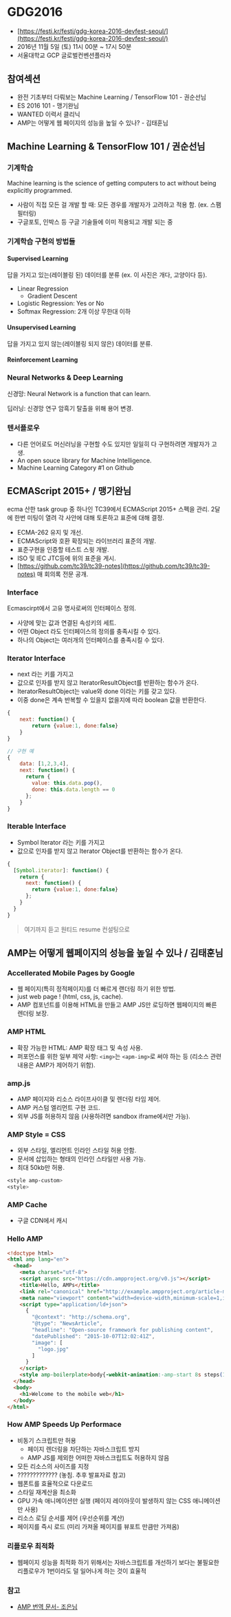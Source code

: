 # GDG2016

- [https://festi.kr/festi/gdg-korea-2016-devfest-seoul/](https://festi.kr/festi/gdg-korea-2016-devfest-seoul/)
- 2016년 11월 5일 (토) 11시 00분 ~ 17시 50분
- 서울대학교 GCP 글로벌컨벤션플라자

## 참여섹션

- 완전 기초부터 다뤄보는 Machine Learning / TensorFlow 101 - 권순선님
- ES 2016 101 - 맹기완님
- WANTED 이력서 클리닉
- AMP는 어떻게 웹 페이지의 성능을 높일 수 있나? - 김태훈님

## Machine Learning & TensorFlow 101 / 권순선님

### 기계학습

Machine learning is the science of getting computers to act without being explicitly programmed.

- 사람이 직접 모든 걸 개발 할 때: 모든 경우를 개발자가 고려하고 적용 함. (ex. 스팸필터링)
- 구글포토, 인박스 등 구글 기술들에 이미 적용되고 개발 되는 중

### 기계학습 구현의 방법들

#### Supervised Learning

답을 가지고 있는(레이블링 된) 데이터를 분류 (ex. 이 사진은 개다, 고양이다 등).

- Linear Regression
  - Gradient Descent
- Logistic Regression: Yes or No
- Softmax Regression: 2개 이상 무한대 이하

#### Unsupervised Learning

답을 가지고 있지 않는(레이블링 되지 않은) 데이터를 분류.

#### Reinforcement Learning



### Neural Networks & Deep Learning

신경망: Neural Network is a function that can learn.

딥러닝: 신경망 연구 암흑기 탈출을 위해 용어 변경.



### 텐서플로우

- 다른 언어로도 머신러닝을 구현할 수도 있지만 일일히 다 구현하려면 개발자가 고생.
- An open souce library for Machine Intelligence.
- Machine Learning Category #1 on Github



## ECMAScript 2015+ / 맹기완님

ecma 산한 task group 중 하나인 TC39에서 ECMAScript 2015+ 스펙을 관리. 2달에 한번 미팅이 열려 각 사안에 대해 토론하고 표준에 대해 결정.

- ECMA-262 유지 및 개선.
- ECMAScript와 호환 확장되는 라이브러리 표준의 개발.
- 표준구현을 인증할 테스트 스윗 개발.
- ISO 및 IEC JTC등에 위의 표준을 게시.
- [https://github.com/tc39/tc39-notes](https://github.com/tc39/tc39-notes) 매 회의록 전문 공개.

### Interface

Ecmascirpt에서 고유 명사로써의 인터페이스 정의.

- 사양에 맞는 값과 연결된 속성키의 세트.
- 어떤 Object 라도 인터페이스의 정의를 충족시킬 수 있다.
- 하나의 Object는 여러개의 인터페이스를 충족시킬 수 있다.

### Iterator Interface

- next 라는 키를 가지고
- 값으로 인자를 받지 않고 IteratorResultObject를 반환하는 함수가 온다.
- IteratorResultObject는 value와 done 이라는 키를 갖고 있다.
- 이중 done은 계속 반복할 수 있을지 없을지에 따라 boolean 값을 반환한다.

```javascript
{
	next: function() {
		return {value:1, done:false}
	}
}

// 구현 예
{
  	data: [1,2,3,4],
    next: function() {
      return {
        value: this.data.pop(),
        done: this.data.length == 0
      };
    }
}
```

### Iterable Interface

- Symbol Iterator 라는 키를 가지고
- 값으로 인자를 받지 않고 Iterator Object를 반환하는 함수가 온다.

```javascript
{
  [Symbol.iterator]: function() {
    return {
      next: function() {
        return {value:1, done:false}
      };
    }
  }
}
```



> 여기까지 듣고 원티드 resume 컨설팅으로



## AMP는 어떻게 웹페이지의 성능을 높일 수 있나 / 김태훈님

### Accellerated Mobile Pages by Google

- 웹 페이지(특히 정적페이지)를 더 빠르게 랜더링 하기 위한 방법.
- just web page ! (html, css, js, cache).
- AMP 컴포넌트를 이용해 HTML을 만들고  AMP JS만 로딩하면 웹페이지의 빠른 렌더링 보장.

### AMP HTML

- 확장 가능한  HTML:  AMP 확장 태그 및 속성 사용.
- 퍼포먼스를 위한 일부 제약 사항: `<img>`는 `<apm-img>`로 써야 하는 등 (리소스 관련 내용은 AMP가 제어하기 위함).

### amp.js

- AMP 페이지와 리소스 라이프사이클 및 렌더링 타임 제어.
- AMP 커스텀 엘리먼트 구현 코드.
- 외부 JS를 허용하지 않음 (사용하려면 sandbox iframe에서만 가능).

### AMP Style = CSS

- 외부 스타일, 엘리먼트 인라인 스타일 허용 안함.
- 문서에 삽입하는 형태의 인라인 스타일만 사용 가능.
- 최대 50kb만 허용.

```css
<style amp-custom>
<style>
```

### AMP Cache

- 구글 CDN에서 캐시

### Hello AMP

```html
<!doctype html>
<html amp lang="en">
  <head>
    <meta charset="utf-8">
    <script async src="https://cdn.ampproject.org/v0.js"></script>
    <title>Hello, AMPs</title>
    <link rel="canonical" href="http://example.ampproject.org/article-metadata.html" />
    <meta name="viewport" content="width=device-width,minimum-scale=1,initial-scale=1">
    <script type="application/ld+json">
      {
        "@context": "http://schema.org",
        "@type": "NewsArticle",
        "headline": "Open-source framework for publishing content",
        "datePublished": "2015-10-07T12:02:41Z",
        "image": [
          "logo.jpg"
        ]
      }
    </script>
    <style amp-boilerplate>body{-webkit-animation:-amp-start 8s steps(1,end) 0s 1 normal both;-moz-animation:-amp-start 8s steps(1,end) 0s 1 normal both;-ms-animation:-amp-start 8s steps(1,end) 0s 1 normal both;animation:-amp-start 8s steps(1,end) 0s 1 normal both}@-webkit-keyframes -amp-start{from{visibility:hidden}to{visibility:visible}}@-moz-keyframes -amp-start{from{visibility:hidden}to{visibility:visible}}@-ms-keyframes -amp-start{from{visibility:hidden}to{visibility:visible}}@-o-keyframes -amp-start{from{visibility:hidden}to{visibility:visible}}@keyframes -amp-start{from{visibility:hidden}to{visibility:visible}}</style><noscript><style amp-boilerplate>body{-webkit-animation:none;-moz-animation:none;-ms-animation:none;animation:none}</style></noscript>
  </head>
  <body>
    <h1>Welcome to the mobile web</h1>
  </body>
</html>
```

### How AMP Speeds Up Performace

- 비동기 스크립트만 허용
  - 페이지 렌더링을 차단하는 자바스크립트 방지
  - AMP JS를 제외한 어떠한 자바스크립트도 허용하지 않음
- 모든 리소스의 사이즈를 지정
- ????????????? (놓침. 추후 발표자료 참고)
- 웹폰트를 효율적으로 다운로드
- 스타일 재계산을 최소화
- GPU 가속 애니메이션만 실행 (페이지 레이아웃이 발생하지 않는 CSS 애니메이션만 사용)
- 리소스 로딩 순서를 제어 (우선순위를 계산)
- 페이지를 즉시 로드 (미리 가져올 페이지를 뷰포트 만큼만 가져옴)

### 리플로우 최적화

- 웹페이지 성능을 최적화 하기 위해서는 자바스크립트를 개선하기 보다는 불필요한 리플로우가 1번이라도 덜 일어나게 하는 것이 효율적



### 참고

- [AMP 번역 문서- 조은님](https://www.ampproject.org/ko/docs/guides/responsive/custom_fonts)